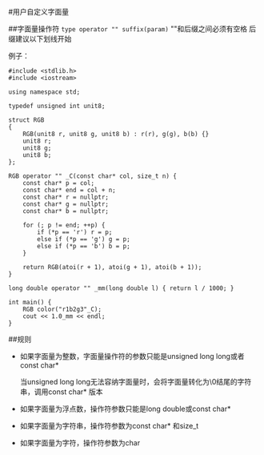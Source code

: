 #用户自定义字面量

##字面量操作符
`type operator "" suffix(param)`
""和后缀之间必须有空格
后缀建议以下划线开始

例子：

```
#include <stdlib.h>
#include <iostream>

using namespace std;

typedef unsigned int unit8;

struct RGB
{
    RGB(unit8 r, unit8 g, unit8 b) : r(r), g(g), b(b) {}
    unit8 r;
    unit8 g;
    unit8 b;
};

RGB operator "" _C(const char* col, size_t n) {
    const char* p = col;
    const char* end = col + n;
    const char* r = nullptr;
    const char* g = nullptr;
    const char* b = nullptr;

    for (; p != end; ++p) {
        if (*p == 'r') r = p;
        else if (*p == 'g') g = p;
        else if (*p == 'b') b = p;
    }

    return RGB(atoi(r + 1), atoi(g + 1), atoi(b + 1));
}

long double operator "" _mm(long double l) { return l / 1000; }

int main() {
    RGB color("r1b2g3"_C);
    cout << 1.0_mm << endl;
}
```

##规则
+   如果字面量为整数，字面量操作符的参数只能是unsigned long long或者const char*
    
    当unsigned long long无法容纳字面量时，会将字面量转化为\0结尾的字符串，调用const char* 版本

+   如果字面量为浮点数，操作符参数只能是long double或const char*
+   如果字面量为字符串，操作符参数为const char* 和size_t
+   如果字面量为字符，操作符参数为char